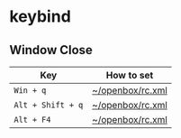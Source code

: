 
# keybind

## Window Close

| Key | How to set |
| --- | --- |
| `Win + q` | [~/openbox/rc.xml](config/openbox/rc.xml#L807) |
| `Alt + Shift + q` | [~/openbox/rc.xml](config/openbox/rc.xml#L803) |
| `Alt + F4` | [~/openbox/rc.xml](config/openbox/rc.xml#L799) |
